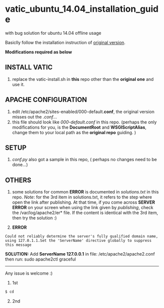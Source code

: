 # vatic_ubuntu_14.04_installation_guide
with bug solution for ubuntu 14.04 offline usage

Basiclly follow the installation instruction of [original version](https://github.com/cvondrick/vatic/tree/contrib).

**Modifications required as below**

## INSTALL VATIC

1. replace the vatic-install.sh in **this** repo other than the **original one** and use it. 

## APACHE CONFIGURATION

1. edit /etc/apache2/sites-enabled/000-default.**conf**, the original version misses out the *.conf*...
2. this file should look like *000-default.conf* in this repo. (perhaps the only modifications for you, is the **DocumentRoot** and **WSGIScriptAlias**, change them to your local path as the **original repo** guiding. )

## SETUP

1. *conf.py* also got a sample in this repo, ( perhaps no changes need to be done...)

## OTHERS

1. some solutions for common **ERROR** is documented in *solutions.txt* in this repo. 
  *Note*:
  for the 3rd item in solutions.txt, it refers to the step where open the link after publishing. At that time, if you come across **SERVER  ERROR** on your screen when using the link given by *publishing*, check the /var/log/apache2/er\* file. If the content is identical with  the 3rd item, then try the solution :)

2. **ERROR** 

```
Could not reliably determine the server's fully qualified domain name, using 127.0.1.1.Set the 'ServerName' directive globally to suppress this message
```
 **SOLUTION:**
   Add **ServerName 127.0.0.1** in file: /etc/apache2/apache2.conf
   then run: sudo apache2ctl graceful
***  

Any issue is welcome :) 

1. 1st
```bash
$ cd
```
2. 2nd
